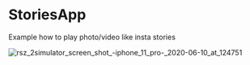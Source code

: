 # StoriesApp

Example how to play photo/video like insta stories

![rsz_2simulator_screen_shot_-_iphone_11_pro_-_2020-06-10_at_124751](https://user-images.githubusercontent.com/19471028/84256293-64650f00-ab1c-11ea-999e-d22f4e561c10.png)
